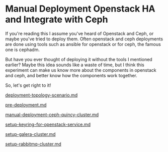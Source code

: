 # Manual Deployment Openstack HA and Integrate with Ceph

If you're reading this I assume you've heard of Openstack and Ceph, or maybe you've tried to deploy them. Often openstack and ceph deployments are done using tools such as ansible for openstack or for ceph, the famous one is cephadm.

But have you ever thought of deploying it without the tools I mentioned earlier? Maybe this idea sounds like a waste of time, but I think this experiment can make us know more about the components in openstack and ceph, and better know how the components work together.

So, let's get right to it!

[deployment-topology-scenario.md](deployment-topology-scenario.md "mention")

[pre-deployment.md](pre-deployment.md "mention")

[manual-deployment-ceph-quincy-cluster.md](manual-deployment-ceph-quincy-cluster.md "mention")

[setup-keyring-for-openstack-service.md](setup-keyring-for-openstack-service.md "mention")

[setup-galera-cluster.md](setup-galera-cluster.md "mention")

[setup-rabbitmq-cluster.md](setup-rabbitmq-cluster.md "mention")


